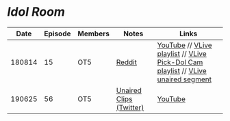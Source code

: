 # _Idol Room_


| Date   | Episode | Members | Notes                                                                                        | Links                                                                                                                                                                                                                                                                          |
|--------|---------|---------|----------------------------------------------------------------------------------------------|--------------------------------------------------------------------------------------------------------------------------------------------------------------------------------------------------------------------------------------------------------------------------------|
| 180814 | 15      | OT5     | [Reddit](https://www.reddit.com/r/idolroom/comments/9mtz8z/idol_room_e15_180814_red_velvet/) | [YouTube](https://youtu.be/V6iHHntIXvc) // [VLive playlist](https://www.vlive.tv/video/84627/playlist/84651) // [VLive Pick-Dol Cam playlist](https://www.vlive.tv/video/84607/playlist/84654) // [VLive unaired segment](https://www.vlive.tv/video/84506?channelCode=CB0685) |
| 190625 | 56      | OT5     | [Unaired Clips \(Twitter\)](https://twitter.com/dareumi1/status/1170498159124127744?s=20)    | [YouTube](https://youtu.be/A895yfmaS8E)                                                                                                                                                                                                                                        |